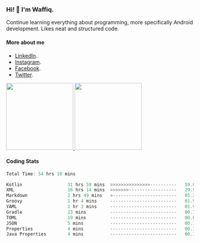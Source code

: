 ### Hi! 👋 I'm Waffiq.

Continue learning everything about programming, more specifically Android development. Likes neat and structured code.

#### More about me 
- [LinkedIn](https://www.linkedin.com/in/waffiqaziz/).
- [Instagram](https://www.instagram.com/waffiqaziz/).
- [Facebook](https://web.facebook.com/WaffiqAziz/).
- [Twitter](https://twitter.com/AzizWaffiq).

<p align="left">
<a href="https://github.com/waffiqaziz">
  <img height="180em" src="https://github-readme-stats-eight-theta.vercel.app/api?username=waffiqaziz&show_icons=true&theme=algolia&include_all_commits=true&count_private=true"/>
  <img height="180em" src="https://github-readme-stats-eight-theta.vercel.app/api/top-langs/?username=waffiqaziz&layout=compact&langs_count=8&theme=algolia"/>
</a>
</p>

#### Coding Stats
<!--START_SECTION:waka-->

```rust
Total Time: 54 hrs 10 mins

Kotlin                 31 hrs 59 mins  >>>>>>>>>>>>>>>----------   59.06 %
XML                    16 hrs 14 mins  >>>>>>>------------------   29.97 %
Markdown               2 hrs 49 mins   >------------------------   05.22 %
Groovy                 1 hr 4 mins     -------------------------   01.99 %
YAML                   1 hr 3 mins     -------------------------   01.96 %
Gradle                 23 mins         -------------------------   00.72 %
TOML                   19 mins         -------------------------   00.60 %
JSON                   5 mins          -------------------------   00.16 %
Properties             4 mins          -------------------------   00.14 %
Java Properties        4 mins          -------------------------   00.13 %
```

<!--END_SECTION:waka-->
